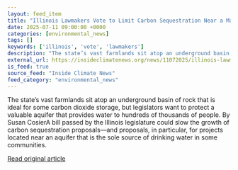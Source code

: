 ```yaml
---
layout: feed_item
title: "Illinois Lawmakers Vote to Limit Carbon Sequestration Near a Major Aquifer"
date: 2025-07-11 09:00:00 +0000
categories: [environmental_news]
tags: []
keywords: ['illinois', 'vote', 'lawmakers']
description: "The state’s vast farmlands sit atop an underground basin of rock that is ideal for some carbon dioxide storage, but legislators want to protect a valuable aq..."
external_url: https://insideclimatenews.org/news/11072025/illinois-lawmakers-vote-to-limit-carbon-sequestration-near-a-major-aquifer/
is_feed: true
source_feed: "Inside Climate News"
feed_category: "environmental_news"
---
```


The state’s vast farmlands sit atop an underground basin of rock that is ideal for some carbon dioxide storage, but legislators want to protect a valuable aquifer that provides water to hundreds of thousands of people. By Susan CosierA bill passed by the Illinois legislature could slow the growth of carbon sequestration proposals—and proposals, in particular, for projects located near an aquifer that is the sole source of drinking water in some communities.&nbsp;&nbsp;

[Read original article](https://insideclimatenews.org/news/11072025/illinois-lawmakers-vote-to-limit-carbon-sequestration-near-a-major-aquifer/)
